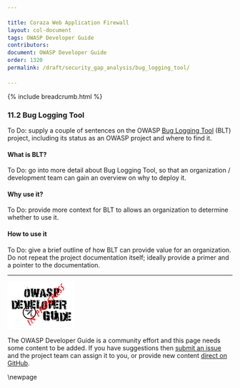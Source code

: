 ```yaml
---

title: Coraza Web Application Firewall
layout: col-document
tags: OWASP Developer Guide
contributors:
document: OWASP Developer Guide
order: 1320
permalink: /draft/security_gap_analysis/bug_logging_tool/

---
```


{% include breadcrumb.html %}

### 11.2 Bug Logging Tool

To Do: supply a couple of sentences on the OWASP [Bug Logging Tool][blt] (BLT) project,
including its status as an OWASP project and where to find it.

#### What is BLT?

To Do: go into more detail about Bug Logging Tool,
so that an organization / development team can gain an overview on why to deploy it.

#### Why use it?

To Do: provide more context for BLT to allows an organization to determine whether to use it.

#### How to use it

To Do: give a brief outline of how BLT can provide value for an organization.
Do not repeat the project documentation itself; ideally provide a primer and a pointer to the documentation.

----

![Developer Guide](../../assets/images/dg_wip.png "OWASP Developer Guide")

The OWASP Developer Guide is a community effort and this page needs some content to be added.
If you have suggestions then [submit an issue][issue1102] and the project team can assign it to you,
or provide new content [direct on GitHub][edit1102].

[blt]: https://owasp.org/www-project-bug-logging-tool/
[edit1102]: https://github.com/OWASP/www-project-developer-guide/blob/main/draft/11-operation/02-coraza.md
[issue1102]: https://github.com/OWASP/www-project-developer-guide/issues/new?labels=enhancement&template=request.md&title=Update:%2011-operation/02-coraza

\newpage
